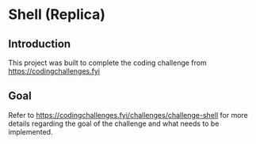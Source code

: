 # Shell (Replica)

## Introduction

This project was built to complete the coding challenge from https://codingchallenges.fyi

## Goal

Refer to https://codingchallenges.fyi/challenges/challenge-shell for more details regarding the goal of the challenge and what needs to be implemented.
